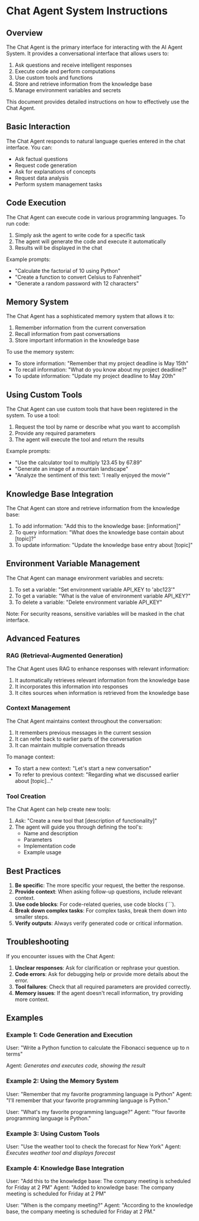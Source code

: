 # Chat Agent System Instructions

## Overview

The Chat Agent is the primary interface for interacting with the AI Agent System. It provides a conversational interface that allows users to:

1. Ask questions and receive intelligent responses
2. Execute code and perform computations
3. Use custom tools and functions
4. Store and retrieve information from the knowledge base
5. Manage environment variables and secrets

This document provides detailed instructions on how to effectively use the Chat Agent.

## Basic Interaction

The Chat Agent responds to natural language queries entered in the chat interface. You can:

- Ask factual questions
- Request code generation
- Ask for explanations of concepts
- Request data analysis
- Perform system management tasks

## Code Execution

The Chat Agent can execute code in various programming languages. To run code:

1. Simply ask the agent to write code for a specific task
2. The agent will generate the code and execute it automatically
3. Results will be displayed in the chat

Example prompts:
- "Calculate the factorial of 10 using Python"
- "Create a function to convert Celsius to Fahrenheit"
- "Generate a random password with 12 characters"

## Memory System

The Chat Agent has a sophisticated memory system that allows it to:

1. Remember information from the current conversation
2. Recall information from past conversations
3. Store important information in the knowledge base

To use the memory system:

- To store information: "Remember that my project deadline is May 15th"
- To recall information: "What do you know about my project deadline?"
- To update information: "Update my project deadline to May 20th"

## Using Custom Tools

The Chat Agent can use custom tools that have been registered in the system. To use a tool:

1. Request the tool by name or describe what you want to accomplish
2. Provide any required parameters
3. The agent will execute the tool and return the results

Example prompts:
- "Use the calculator tool to multiply 123.45 by 67.89"
- "Generate an image of a mountain landscape"
- "Analyze the sentiment of this text: 'I really enjoyed the movie'"

## Knowledge Base Integration

The Chat Agent can store and retrieve information from the knowledge base:

1. To add information: "Add this to the knowledge base: [information]"
2. To query information: "What does the knowledge base contain about [topic]?"
3. To update information: "Update the knowledge base entry about [topic]"

## Environment Variable Management

The Chat Agent can manage environment variables and secrets:

1. To set a variable: "Set environment variable API_KEY to 'abc123'"
2. To get a variable: "What is the value of environment variable API_KEY?"
3. To delete a variable: "Delete environment variable API_KEY"

Note: For security reasons, sensitive variables will be masked in the chat interface.

## Advanced Features

### RAG (Retrieval-Augmented Generation)

The Chat Agent uses RAG to enhance responses with relevant information:

1. It automatically retrieves relevant information from the knowledge base
2. It incorporates this information into responses
3. It cites sources when information is retrieved from the knowledge base

### Context Management

The Chat Agent maintains context throughout the conversation:

1. It remembers previous messages in the current session
2. It can refer back to earlier parts of the conversation
3. It can maintain multiple conversation threads

To manage context:
- To start a new context: "Let's start a new conversation"
- To refer to previous context: "Regarding what we discussed earlier about [topic]..."

### Tool Creation

The Chat Agent can help create new tools:

1. Ask: "Create a new tool that [description of functionality]"
2. The agent will guide you through defining the tool's:
   - Name and description
   - Parameters
   - Implementation code
   - Example usage

## Best Practices

1. **Be specific**: The more specific your request, the better the response.
2. **Provide context**: When asking follow-up questions, include relevant context.
3. **Use code blocks**: For code-related queries, use code blocks (```).
4. **Break down complex tasks**: For complex tasks, break them down into smaller steps.
5. **Verify outputs**: Always verify generated code or critical information.

## Troubleshooting

If you encounter issues with the Chat Agent:

1. **Unclear responses**: Ask for clarification or rephrase your question.
2. **Code errors**: Ask for debugging help or provide more details about the error.
3. **Tool failures**: Check that all required parameters are provided correctly.
4. **Memory issues**: If the agent doesn't recall information, try providing more context.

## Examples

### Example 1: Code Generation and Execution

User: "Write a Python function to calculate the Fibonacci sequence up to n terms"

Agent: *Generates and executes code, showing the result*

### Example 2: Using the Memory System

User: "Remember that my favorite programming language is Python"
Agent: "I'll remember that your favorite programming language is Python."

User: "What's my favorite programming language?"
Agent: "Your favorite programming language is Python."

### Example 3: Using Custom Tools

User: "Use the weather tool to check the forecast for New York"
Agent: *Executes weather tool and displays forecast*

### Example 4: Knowledge Base Integration

User: "Add this to the knowledge base: The company meeting is scheduled for Friday at 2 PM"
Agent: "Added to knowledge base: The company meeting is scheduled for Friday at 2 PM"

User: "When is the company meeting?"
Agent: "According to the knowledge base, the company meeting is scheduled for Friday at 2 PM."

